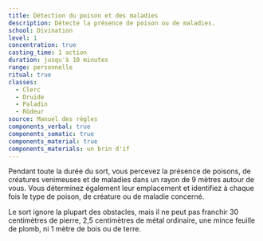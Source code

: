 ```yaml
---
title: Détection du poison et des maladies
description: Détecte la présence de poison ou de maladies.
school: Divination
level: 1
concentration: true
casting_time: 1 action
duration: jusqu'à 10 minutes
range: personnelle
ritual: true
classes:
  - Clerc
  - Druide
  - Paladin
  - Rôdeur
source: Manuel des règles
components_verbal: true
components_somatic: true
components_material: true
components_materials: un brin d'if
---
```

Pendant toute la durée du sort, vous percevez la présence de poisons, de créatures venimeuses et de maladies dans un rayon de 9 mètres autour de vous. Vous déterminez également leur emplacement et identifiez à chaque fois le type de poison, de créature ou de maladie concerné.

Le sort ignore la plupart des obstacles, mais il ne peut pas franchir 30 centimètres de pierre, 2,5 centimètres de métal ordinaire, une mince feuille de plomb, ni 1 mètre de bois ou de terre.
